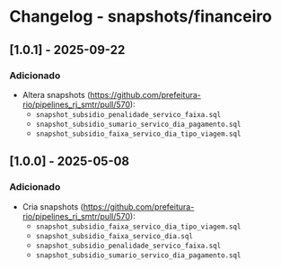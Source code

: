 # Changelog - snapshots/financeiro



## [1.0.1] - 2025-09-22

### Adicionado

- Altera snapshots (https://github.com/prefeitura-rio/pipelines_rj_smtr/pull/570):
  - `snapshot_subsidio_penalidade_servico_faixa.sql`
  - `snapshot_subsidio_sumario_servico_dia_pagamento.sql`
  - `snapshot_subsidio_faixa_servico_dia_tipo_viagem.sql`


## [1.0.0] - 2025-05-08

### Adicionado

- Cria snapshots (https://github.com/prefeitura-rio/pipelines_rj_smtr/pull/570):
  - `snapshot_subsidio_faixa_servico_dia_tipo_viagem.sql`
  - `snapshot_subsidio_faixa_servico_dia.sql`
  - `snapshot_subsidio_penalidade_servico_faixa.sql`
  - `snapshot_subsidio_sumario_servico_dia_pagamento.sql`